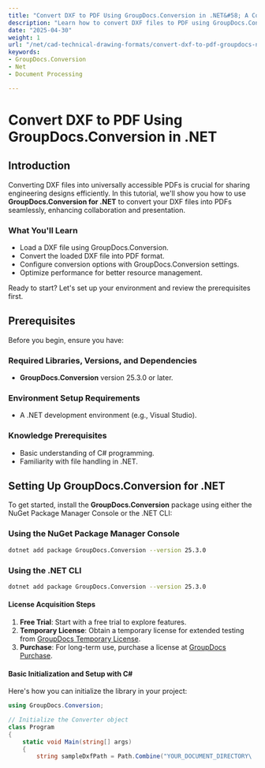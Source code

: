 ```yaml
---
title: "Convert DXF to PDF Using GroupDocs.Conversion in .NET&#58; A Complete Guide"
description: "Learn how to convert DXF files to PDF using GroupDocs.Conversion for .NET. This step-by-step guide covers setup, conversion options, and performance tips."
date: "2025-04-30"
weight: 1
url: "/net/cad-technical-drawing-formats/convert-dxf-to-pdf-groupdocs-net/"
keywords:
- GroupDocs.Conversion
- Net
- Document Processing

---
```



# Convert DXF to PDF Using GroupDocs.Conversion in .NET

## Introduction

Converting DXF files into universally accessible PDFs is crucial for sharing engineering designs efficiently. In this tutorial, we'll show you how to use **GroupDocs.Conversion for .NET** to convert your DXF files into PDFs seamlessly, enhancing collaboration and presentation.

### What You'll Learn
- Load a DXF file using GroupDocs.Conversion.
- Convert the loaded DXF file into PDF format.
- Configure conversion options with GroupDocs.Conversion settings.
- Optimize performance for better resource management.

Ready to start? Let's set up your environment and review the prerequisites first.

## Prerequisites

Before you begin, ensure you have:

### Required Libraries, Versions, and Dependencies
- **GroupDocs.Conversion** version 25.3.0 or later.
  

### Environment Setup Requirements
- A .NET development environment (e.g., Visual Studio).
  

### Knowledge Prerequisites
- Basic understanding of C# programming.
- Familiarity with file handling in .NET.

## Setting Up GroupDocs.Conversion for .NET

To get started, install the **GroupDocs.Conversion** package using either the NuGet Package Manager Console or the .NET CLI:

### Using the NuGet Package Manager Console
```bash
dotnet add package GroupDocs.Conversion --version 25.3.0
```

### Using the .NET CLI
```bash
dotnet add package GroupDocs.Conversion --version 25.3.0
```

#### License Acquisition Steps
1. **Free Trial**: Start with a free trial to explore features.
2. **Temporary License**: Obtain a temporary license for extended testing from [GroupDocs Temporary License](https://purchase.groupdocs.com/temporary-license/).
3. **Purchase**: For long-term use, purchase a license at [GroupDocs Purchase](https://purchase.groupdocs.com/buy).

#### Basic Initialization and Setup with C#
Here's how you can initialize the library in your project:

```csharp
using GroupDocs.Conversion;

// Initialize the Converter object
class Program
{
    static void Main(string[] args)
    {
        string sampleDxfPath = Path.Combine("YOUR_DOCUMENT_DIRECTORY\
